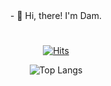 <div align="center">
- 👋 Hi, there! I'm Dam.

#
[![Hits](https://hits.seeyoufarm.com/api/count/incr/badge.svg?url=https%3A%2F%2Fgithub.com%2FDam0305&count_bg=%23A4A4A4&title_bg=%23000000&icon=&icon_color=%23DB3737&title=hits&edge_flat=false)](https://hits.seeyoufarm.com)

![Top Langs](https://github-readme-stats.vercel.app/api/top-langs/?username=Dam0305&layout=compact&theme=tokyonight)

<!---![Anurag's GitHub stats](https://github-readme-stats.vercel.app/api?username=Dam0305&show_icons=true&theme=radical)--->
</div>
<!---
Dam0305/Dam0305 is a ✨ special ✨ repository because its `README.md` (this file) appears on your GitHub profile.
You can click the Preview link to take a look at your changes.

- 👀 I’m interested in python, 
- 🌱 I’m currently learning ...
- 💞️ I’m looking to collaborate on ...
- 📫 How to reach me ...
- 
--->
